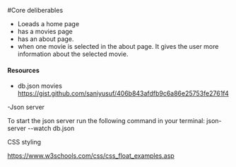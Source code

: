 
#Core deliberables
- Loeads a home page
- has a movies page
- has an about page.
- when one movie is selected in the about page. It gives the user more information about the selected movie. 


#### Resources #### 

- db.json movies 
https://gist.github.com/saniyusuf/406b843afdfb9c6a86e25753fe2761f4


-Json server

To start the json server run the following command in your terminal:
json-server --watch db.json

CSS styling 

https://www.w3schools.com/css/css_float_examples.asp

